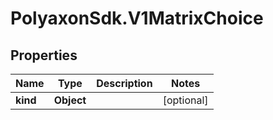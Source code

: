 # PolyaxonSdk.V1MatrixChoice

## Properties
Name | Type | Description | Notes
------------ | ------------- | ------------- | -------------
**kind** | **Object** |  | [optional] 


